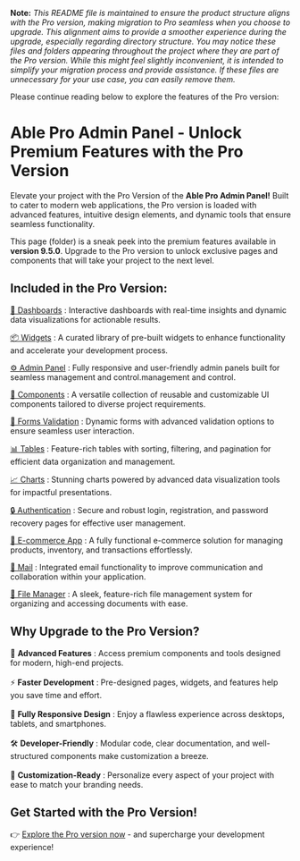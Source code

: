**Note:** *This README file is maintained to ensure the product structure aligns with the Pro version, making migration to Pro seamless when you choose to upgrade. This alignment aims to provide a smoother experience during the upgrade, especially regarding directory structure. You may notice these files and folders appearing throughout the project where they are part of the Pro version. While this might feel slightly inconvenient, it is intended to simplify your migration process and provide assistance. If these files are unnecessary for your use case, you can easily remove them.*

Please continue reading below to explore the features of the Pro version:

# Able Pro Admin Panel - Unlock Premium Features with the Pro Version

Elevate your project with the Pro Version of the <b>Able Pro Admin Panel!</b> Built to cater to modern web applications, the Pro version is loaded with advanced features, intuitive design elements, and dynamic tools that ensure seamless functionality.

This page (folder) is a sneak peek into the premium features available in <b>version 9.5.0</b>. Upgrade to the Pro version to unlock exclusive pages and components that will take your project to the next level.

## Included in the Pro Version:

[🚀 Dashboards](https://ableproadmin.com/dashboard/index.html) : Interactive dashboards with real-time insights and dynamic data visualizations for actionable results.

[📦 Widgets](https://ableproadmin.com/widget/w_data.html) : A curated library of pre-built widgets to enhance functionality and accelerate your development process.

[⚙️ Admin Panel](https://ableproadmin.com/admins/course-dashboard.html) : Fully responsive and user-friendly admin panels built for seamless management and control.management and control.

[🔧 Components](https://ableproadmin.com/elements/bc_alert.html) : A versatile collection of reusable and customizable UI components tailored to diverse project requirements.

[📝 Forms Validation](https://ableproadmin.com/forms/form-validation.html) : Dynamic forms with advanced validation options to ensure seamless user interaction.

[📊 Tables](https://ableproadmin.com/table/tbl_bootstrap.html) : Feature-rich tables with sorting, filtering, and pagination for efficient data organization and management.

[📈 Charts](https://ableproadmin.com/chart/chart-apex.html) : Stunning charts powered by advanced data visualization tools for impactful presentations.

[🔒 Authentication](https://ableproadmin.com/pages/login-v1.html) : Secure and robust login, registration, and password recovery pages for effective user management.

[🛒 E-commerce App](https://ableproadmin.com/application/ecom_product.html) : A fully functional e-commerce solution for managing products, inventory, and transactions effortlessly.

[💬 Mail](https://ableproadmin.com/application/mail.html) : Integrated email functionality to improve communication and collaboration within your application.

[👤 File Manager](https://ableproadmin.com/application/file-manager.html) : A sleek, feature-rich file management system for organizing and accessing documents with ease.

## Why Upgrade to the Pro Version?

🚀 <b>Advanced Features</b> : Access premium components and tools designed for modern, high-end projects. <br/><br/>
⚡ <b>Faster Development</b> : Pre-designed pages, widgets, and features help you save time and effort. <br/><br/>
📱 <b>Fully Responsive Design</b> : Enjoy a flawless experience across desktops, tablets, and smartphones. <br/><br/>
🛠 <b>Developer-Friendly</b> : Modular code, clear documentation, and well-structured components make customization a breeze. <br/><br/>
🎨 <b>Customization-Ready</b> : Personalize every aspect of your project with ease to match your branding needs.

## Get Started with the Pro Version!

👉 [Explore the Pro version now](https://1.envato.market/baeyGk) - and supercharge your development experience!
